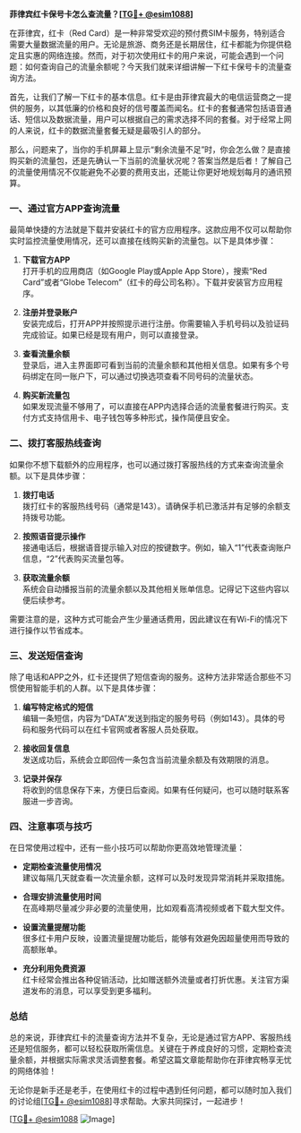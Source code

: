 **菲律宾红卡保号卡怎么查流量？[[TG💪+ @esim1088](https://t.me/s/esim1088)]**

在菲律宾，红卡（Red Card）是一种非常受欢迎的预付费SIM卡服务，特别适合需要大量数据流量的用户。无论是旅游、商务还是长期居住，红卡都能为你提供稳定且实惠的网络连接。然而，对于初次使用红卡的用户来说，可能会遇到一个问题：如何查询自己的流量余额呢？今天我们就来详细讲解一下红卡保号卡的流量查询方法。

首先，让我们了解一下红卡的基本信息。红卡是由菲律宾最大的电信运营商之一提供的服务，以其低廉的价格和良好的信号覆盖而闻名。红卡的套餐通常包括语音通话、短信以及数据流量，用户可以根据自己的需求选择不同的套餐。对于经常上网的人来说，红卡的数据流量套餐无疑是最吸引人的部分。

那么，问题来了，当你的手机屏幕上显示“剩余流量不足”时，你会怎么做？是直接购买新的流量包，还是先确认一下当前的流量状况呢？答案当然是后者！了解自己的流量使用情况不仅能避免不必要的费用支出，还能让你更好地规划每月的通讯预算。

### **一、通过官方APP查询流量**

最简单快捷的方法就是下载并安装红卡的官方应用程序。这款应用不仅可以帮助你实时监控流量使用情况，还可以直接在线购买新的流量包。以下是具体步骤：

1. **下载官方APP**  
   打开手机的应用商店（如Google Play或Apple App Store），搜索“Red Card”或者“Globe Telecom”（红卡的母公司名称）。下载并安装官方应用程序。

2. **注册并登录账户**  
   安装完成后，打开APP并按照提示进行注册。你需要输入手机号码以及验证码完成验证。如果已经是现有用户，则可以直接登录。

3. **查看流量余额**  
   登录后，进入主界面即可看到当前的流量余额和其他相关信息。如果有多个号码绑定在同一账户下，可以通过切换选项查看不同号码的流量状态。

4. **购买新流量包**  
   如果发现流量不够用了，可以直接在APP内选择合适的流量套餐进行购买。支付方式支持信用卡、电子钱包等多种形式，操作简便且安全。

### **二、拨打客服热线查询**

如果你不想下载额外的应用程序，也可以通过拨打客服热线的方式来查询流量余额。以下是具体步骤：

1. **拨打电话**  
   拨打红卡的客服热线号码（通常是143）。请确保手机已激活并有足够的余额支持拨号功能。

2. **按照语音提示操作**  
   接通电话后，根据语音提示输入对应的按键数字。例如，输入“1”代表查询账户信息，“2”代表购买流量包等。

3. **获取流量余额**  
   系统会自动播报当前的流量余额以及其他相关账单信息。记得记下这些内容以便后续参考。

需要注意的是，这种方式可能会产生少量通话费用，因此建议在有Wi-Fi的情况下进行操作以节省成本。

### **三、发送短信查询**

除了电话和APP之外，红卡还提供了短信查询的服务。这种方法非常适合那些不习惯使用智能手机的人群。以下是具体步骤：

1. **编写特定格式的短信**  
   编辑一条短信，内容为“DATA”发送到指定的服务号码（例如143）。具体的号码和服务代码可以在红卡官网或者客服人员处获取。

2. **接收回复信息**  
   发送成功后，系统会立即回传一条包含当前流量余额及有效期限的消息。

3. **记录并保存**  
   将收到的信息保存下来，方便日后查阅。如果有任何疑问，也可以随时联系客服进一步咨询。

### **四、注意事项与技巧**

在日常使用过程中，还有一些小技巧可以帮助你更高效地管理流量：

- **定期检查流量使用情况**  
  建议每隔几天就查看一次流量余额，这样可以及时发现异常消耗并采取措施。

- **合理安排流量使用时间**  
  在高峰期尽量减少非必要的流量使用，比如观看高清视频或者下载大型文件。

- **设置流量提醒功能**  
  很多红卡用户反映，设置流量提醒功能后，能够有效避免因超量使用而导致的高额账单。

- **充分利用免费资源**  
  红卡经常会推出各种促销活动，比如赠送额外流量或者打折优惠。关注官方渠道发布的消息，可以享受到更多福利。

### **总结**

总的来说，菲律宾红卡的流量查询方法并不复杂，无论是通过官方APP、客服热线还是短信服务，都可以轻松获取所需信息。关键在于养成良好的习惯，定期检查流量余额，并根据实际需求灵活调整套餐。希望这篇文章能帮助你在菲律宾畅享无忧的网络体验！

无论你是新手还是老手，在使用红卡的过程中遇到任何问题，都可以随时加入我们的讨论组[[TG💪+ @esim1088](https://t.me/s/esim1088)]寻求帮助。大家共同探讨，一起进步！

[[TG💪+ @esim1088](https://t.me/s/esim1088) ![Image](https://i.postimg.cc/4NQfJmqS/Snipaste-2025-05-13-00-14-12.png)]
